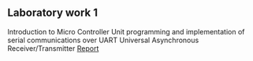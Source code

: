 ## Laboratory work 1
 Introduction to Micro Controller Unit programming and implementation of serial communications over UART Universal Asynchronous Receiver/Transmitter 
 [Report](https://github.com/bircumaxim/embedded-systems/blob/master/Lab1/report/report.pdf)
 
